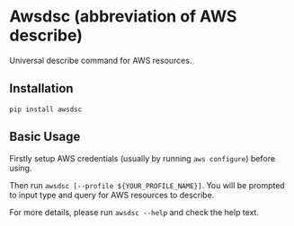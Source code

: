 # Awsdsc (abbreviation of AWS describe)

Universal describe command for AWS resources.

## Installation

```
pip install awsdsc
```

## Basic Usage

Firstly setup AWS credentials (usually by running `aws configure`) before using.

Then run `awsdsc [--profile ${YOUR_PROFILE_NAME}]`.
You will be prompted to input type and query for AWS resources to describe.

For more details, please run `awsdsc --help` and check the help text.
